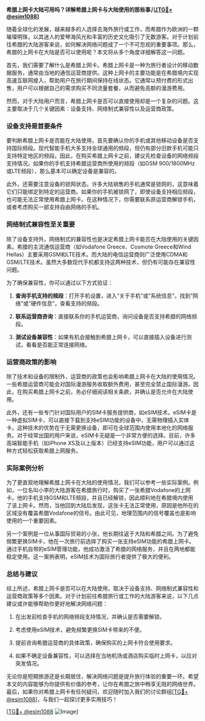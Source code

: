 **希腊上网卡大陆可用吗？详解希腊上网卡与大陆使用的那些事儿[[TG💪+ @esim1088](https://t.me/s/esim1088)]**

随着全球化的发展，越来越多的人选择去海外旅行或工作，而希腊作为欧洲的一颗璀璨明珠，以其迷人的爱琴海风光和丰富的历史文化吸引了无数游客。对于计划前往希腊的大陆游客来说，如何解决网络问题成了一个不可忽视的重要事项。那么，希腊的上网卡在大陆是否可以使用呢？本文将从多个角度详细解答这一问题。

首先，我们需要了解什么是希腊上网卡。希腊上网卡是一种为旅行者设计的移动数据服务，通常由当地的通信运营商提供。这种上网卡的主要功能是在希腊境内实现高速互联网接入，帮助用户在旅行期间保持在线状态。它通常以预付费的形式出售，用户可以根据自己的需求购买不同流量套餐，从而避免高额的漫游费用。

然而，对于大陆用户而言，希腊上网卡是否可以直接使用却是一个复杂的问题。这主要取决于几个关键因素：设备支持、网络制式兼容性以及运营商政策。

### 设备支持是首要条件

要判断希腊上网卡是否能在大陆使用，首先要确认你的手机或其他移动设备是否支持国际频段。现代智能手机大多支持全球通用的频段，但仍有部分旧款手机可能只支持特定地区的频段。因此，在购买希腊上网卡之前，建议先检查设备的网络频段支持情况。如果你的手机支持希腊运营商所使用的频段（如GSM 900/1800MHz或LTE频段），那么基本可以确定设备是兼容的。

此外，还需要注意设备的锁网状态。许多大陆销售的手机通常是锁网的，这意味着它们只能绑定到特定的运营商。如果你的手机被锁网了，即使设备支持相应频段，也可能无法正常使用希腊上网卡。在这种情况下，你需要联系原运营商解锁手机，或者考虑购买一部支持自由网络的手机。

### 网络制式兼容性至关重要

除了设备支持外，网络制式的兼容性也是决定希腊上网卡能否在大陆使用的关键因素。希腊的主流通信运营商（如Vodafone Greece、Cosmote Greece和Wind Hellas）主要采用GSM和LTE技术。而大陆的电信运营商则广泛使用CDMA和GSM/LTE技术。虽然大多数现代手机都支持这两种技术，但仍有可能存在兼容性问题。

为了确保兼容性，你可以通过以下方式验证：

1. **查询手机支持的频段**：打开手机设置，进入“关于手机”或“系统信息”，找到“网络”或“硬件信息”，查看支持的频段。
   
2. **联系运营商咨询**：直接联系你的手机运营商，询问设备是否支持希腊的网络频段。

3. **测试设备兼容性**：如果有机会接触到希腊上网卡，可以直接插入设备进行测试，看看是否能正常连接网络。

### 运营商政策的影响

除了技术和设备的限制外，运营商的政策也会影响希腊上网卡在大陆的使用情况。一些希腊运营商可能会对国际漫游服务收取额外费用，甚至完全禁止国际漫游。因此，在购买希腊上网卡之前，务必仔细阅读相关条款，并确认是否允许在大陆使用。

此外，还有一些专门针对国际用户的SIM卡服务提供商，如eSIM技术。eSIM卡是一种虚拟SIM卡，可以直接下载到支持eSIM功能的设备中，无需物理插入实体卡。这种技术的优势在于无需更换设备，即可在全球范围内使用本地化的网络服务。对于经常出国的用户来说，eSIM卡无疑是一个非常方便的选择。目前，许多高端智能手机（如iPhone XS及以上版本）已经支持eSIM功能，用户可以通过这种方式轻松获取希腊上网服务。

### 实际案例分析

为了更直观地理解希腊上网卡在大陆的使用情况，我们可以参考一些实际案例。例如，一位名叫小李的大陆游客在希腊旅行时，购买了一张希腊Vodafone的上网卡。他的手机支持GSM和LTE频段，并且已经解锁，因此顺利地在希腊境内使用了该上网卡。然而，当他回到大陆后发现，这张卡无法正常使用，原因是他所在的区域没有覆盖希腊Vodafone的信号。由此可见，地理范围内的信号覆盖也是影响使用的一个重要因素。

另一个案例是一位从事国际贸易的小张，他长期往返于大陆和希腊之间。为了避免频繁更换SIM卡，他在一次旅行前选择了购买一张支持eSIM功能的希腊上网卡。通过手机自带的eSIM管理功能，他成功激活了希腊的网络服务，并且在两地都能稳定使用。这一案例表明，eSIM技术为国际旅行者提供了极大的便利。

### 总结与建议

综上所述，希腊上网卡是否可以在大陆使用，取决于设备支持、网络制式兼容性和运营商政策等多个因素。对于计划前往希腊旅行或工作的大陆游客来说，以下几点建议或许能够帮助你更好地解决网络问题：

1. 在出发前检查手机的网络频段支持情况，并确认是否需要解锁。
   
2. 考虑使用eSIM技术，避免频繁更换SIM卡带来的不便。

3. 提前咨询希腊运营商的具体政策，确保购买的上网卡符合使用要求。

4. 如果不确定设备兼容性，可以选择在当地机场或酒店购买临时上网卡，以应对突发情况。

无论你是短期旅游还是长期居住，解决网络问题是提升旅行体验的重要一环。希望本文的内容能够为你提供有价值的参考，让你在希腊之旅中畅享无阻的网络世界。最后，如果你对希腊上网卡有任何疑问，欢迎随时加入我们的讨论群组[[TG💪+ @esim1088](https://t.me/s/esim1088)]，与我们一起探讨更多实用技巧！

[[TG💪+ @esim1088](https://t.me/s/esim1088) ![Image](https://i.postimg.cc/4NQfJmqS/Snipaste-2025-05-13-00-14-12.png)]